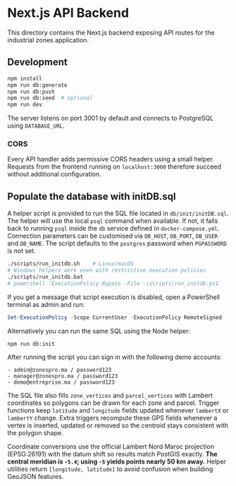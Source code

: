 # Next.js API Backend

This directory contains the Next.js backend exposing API routes for the industrial zones application.

## Development

```bash
npm install
npm run db:generate
npm run db:push
npm run db:seed  # optional
npm run dev
```

The server listens on port 3001 by default and connects to PostgreSQL using `DATABASE_URL`.

### CORS

Every API handler adds permissive CORS headers using a small helper. Requests from
the frontend running on `localhost:3000` therefore succeed without additional
configuration.

## Populate the database with initDB.sql

A helper script is provided to run the SQL file located in `db/init/initDB.sql`.
The helper will use the local `psql` command when available. If not, it falls
back to running `psql` inside the `db` service defined in `docker-compose.yml`.
Connection parameters can be customised via `DB_HOST`, `DB_PORT`, `DB_USER` and
`DB_NAME`. The script defaults to the `postgres` password when `PGPASSWORD`
is not set.

```bash
./scripts/run_initdb.sh    # Linux/macOS
# Windows helpers work even with restrictive execution policies
./scripts/run_initdb.bat
# powershell -ExecutionPolicy Bypass -File .\scripts\run_initdb.ps1
```

If you get a message that script execution is disabled, open a PowerShell
terminal as admin and run:

```powershell
Set-ExecutionPolicy -Scope CurrentUser -ExecutionPolicy RemoteSigned
```

Alternatively you can run the same SQL using the Node helper:

```bash
npm run db:init
```

After running the script you can sign in with the following demo accounts:

```
- admin@zonespro.ma / password123
- manager@zonespro.ma / password123
- demo@entreprise.ma / password123
```
The SQL file also fills `zone_vertices` and `parcel_vertices` with Lambert
coordinates so polygons can be drawn for each zone and parcel. Trigger
functions keep `latitude` and `longitude` fields updated whenever `lambertX`
or `lambertY` change. Extra triggers recompute these GPS fields whenever a
vertex is inserted, updated or removed so the centroid stays consistent with
the polygon shape.

Coordinate conversions use the official Lambert Nord Maroc projection
(EPSG:26191) with the datum shift so results match PostGIS exactly.
**The central meridian is `-5.4`; using `-5` yields points nearly 50&nbsp;km
away.** Helper utilities return `[longitude, latitude]` to avoid confusion when
building GeoJSON features.

